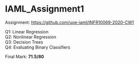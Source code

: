 # IAML_Assignment1
Assignment: https://github.com/uoe-iaml/INFR10069-2020-CW1<br/>

Q1: Linear Regression<br/>
Q2: Nonlinear Regression<br/>
Q3: Decision Trees<br/>
Q4: Evaluating Binary Classifiers<br/>

Final Mark: **71.5/80**
